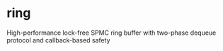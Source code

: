 # ring
High-performance lock-free SPMC ring buffer with two-phase dequeue protocol and callback-based safety
